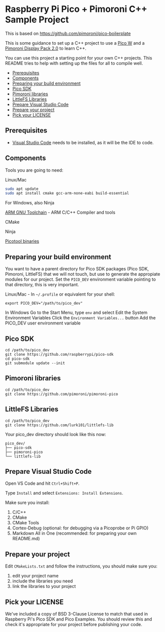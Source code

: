 # Raspberry Pi Pico + Pimoroni C++ Sample Project <!-- omit in toc -->

This is based on https://github.com/pimoroni/pico-boilerplate

This is some guidance to set up a C++ project to use a [Pico W](https://www.raspberrypi.com/documentation/microcontrollers/pico-series.html#pico-1-family) and a [Pimoroni Display Pack 2.0](https://shop.pimoroni.com/products/pico-display-pack-2-0) to learn C++. 

You can use this project a starting point for your own C++ projects. 
This README tries to help with setting up the files for all to compile well.

- [Prerequisites](#prerequisites)
- [Components](#components)
- [Preparing your build environment](#preparing-your-build-environment)
- [Pico SDK](#pico-sdk)
- [Pimoroni libraries](#pimoroni-libraries)
- [LittleFS Libraries](#littlefs-libraries)
- [Prepare Visual Studio Code](#prepare-visual-studio-code)
- [Prepare your project](#prepare-your-project)
- [Pick your LICENSE](#pick-your-license)

## Prerequisites

- [Visual Studio Code](https://code.visualstudio.com/) needs to be installed, as it will be the IDE to code.

## Components

Tools you are going to need:

Linux/Mac
```bash
sudo apt update
sudo apt install cmake gcc-arm-none-eabi build-essential
```
For Windows, also Ninja

[ARM GNU Toolchain](https://developer.arm.com/downloads/-/arm-gnu-toolchain-downloads) - ARM C/C++ Compiler and tools

CMake

Ninja

[Picotool binaries](https://github.com/raspberrypi/pico-sdk-tools/releases)


## Preparing your build environment

You want to have a parent directory for Pico SDK packages (Pico SDK, Pimoroni, LittleFS) that we will not touch, but use to generate the appropiate modules for our project. Set the `PICO_DEV` environment variable pointing to that directory, this is very important.  

Linux/Mac - In `~/.profile` or equivalent for your shell:
```
export PICO_DEV="/path/to/pico_dev"
```
In Windows
Go to the Start Menu, type `env` and select Edit the System Environment Variables
Click the `Environment Variables...` button
Add the PICO_DEV user environment variable 


## Pico SDK
```
cd /path/to/pico_dev
git clone https://github.com/raspberrypi/pico-sdk
cd pico-sdk
git submodule update --init
```

## Pimoroni libraries
```
cd /path/to/pico_dev
git clone https://github.com/pimoroni/pimoroni-pico
```

## LittleFS Libraries
```
cd /path/to/pico_dev
git clone https://github.com/lurk101/littlefs-lib
```

Your pico_dev directory should look like this now:
```
pico_dev/
├── pico-sdk
├── pimoroni-pico
└── littlefs-lib  
```

## Prepare Visual Studio Code

Open VS Code and hit `Ctrl+Shift+P`.

Type `Install` and select `Extensions: Install Extensions`.

Make sure you install:

1. C/C++
2. CMake
3. CMake Tools
4. Cortex-Debug (optional: for debugging via a Picoprobe or Pi GPIO)
5. Markdown All in One (recommended: for preparing your own README.md)

## Prepare your project

Edit `CMakeLists.txt` and follow the instructions, you should make sure you:

1. edit your project name
2. include the libraries you need
2. link the libraries to your project

## Pick your LICENSE

We've included a copy of BSD 3-Clause License to match that used in Raspberry Pi's Pico SDK and Pico Examples. You should review this and check it's appropriate for your project before publishing your code.
